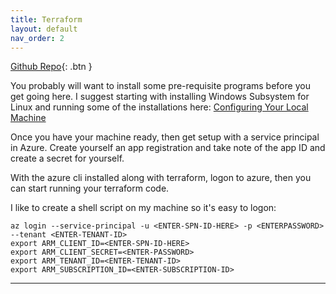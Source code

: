 ```yaml
---
title: Terraform
layout: default
nav_order: 2
---
```


[Github Repo](https://github.com/pennyberry/Public/tree/main/terraform){: .btn }

You probably will want to install some pre-requisite programs before you get going here. I suggest starting with installing Windows Subsystem for Linux and running some of the installations here: [Configuring Your Local Machine]

Once you have your machine ready, then get setup with a service principal in Azure. Create yourself an app registration and take note of the app ID and create a secret for yourself.

With the azure cli installed along with terraform, logon to azure, then you can start running your terraform code.

I like to create a shell script on my machine so it's easy to logon:

```
az login --service-principal -u <ENTER-SPN-ID-HERE> -p <ENTERPASSWORD> --tenant <ENTER-TENANT-ID>
export ARM_CLIENT_ID=<ENTER-SPN-ID-HERE>
export ARM_CLIENT_SECRET=<ENTER-PASSWORD>
export ARM_TENANT_ID=<ENTER-TENANT-ID>
export ARM_SUBSCRIPTION_ID=<ENTER-SUBSCRIPTION-ID>
```

----

[Terraform]: https://github.com/pennyberry/Public/tree/main/terraform
[Configuring Your Local Machine]: https://github.com/pennyberry/Public/tree/main/local_machine_config_scripts
[Azure CLI Scripts]: https://github.com/pennyberry/Public/tree/main/azure_cli
[pennyberry1@gmail.com]: pennyberry1@gmail.com
[Instagram]: https://www.instagram.com/tallkidssuck/
[Github]: https://github.com/pennyberry